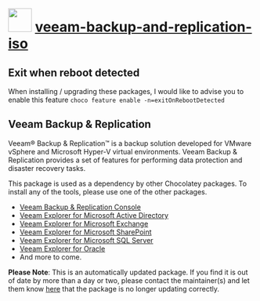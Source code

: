 ﻿# <img src="https://cdn.jsdelivr.net/gh/mkevenaar/chocolatey-packages@c47bdf43fc57a640b409a821fead080042245a3f/icons/veeam-backup-and-replication-iso.png" width="48" height="48"/> [veeam-backup-and-replication-iso](https://community.chocolatey.org/packages/veeam-backup-and-replication-iso)

## Exit when reboot detected

When installing / upgrading these packages, I would like to advise you to enable this feature `choco feature enable -n=exitOnRebootDetected`

## Veeam Backup & Replication

Veeam® Backup & Replication™ is a backup solution developed for VMware vSphere and Microsoft Hyper-V virtual environments. Veeam Backup & Replication provides a set of features for performing data protection and disaster recovery tasks.

This package is used as a dependency by other Chocolatey packages. To install any of the tools, please use one of the other packages.

- [Veeam Backup & Replication Console](https://community.chocolatey.org/packages/veeam-backup-and-replication-console)
- [Veeam Explorer for Microsoft Active Directory](https://community.chocolatey.org/packages/veeam-explorer-for-microsoft-active-directory)
- [Veeam Explorer for Microsoft Exchange](https://community.chocolatey.org/packages/veeam-explorer-for-microsoft-exchange)
- [Veeam Explorer for Microsoft SharePoint](https://community.chocolatey.org/packages/veeam-explorer-for-microsoft-sharepoint)
- [Veeam Explorer for Microsoft SQL Server](https://community.chocolatey.org/packages/veeam-explorer-for-microsoft-sql-server)
- [Veeam Explorer for Oracle](https://community.chocolatey.org/packages/veeam-explorer-for-oracle)
- And more to come.

**Please Note**: This is an automatically updated package. If you find it is
out of date by more than a day or two, please contact the maintainer(s) and
let them know [here](https://github.com/mkevenaar/chocolatey-packages/issues) that the package is no longer updating correctly.
